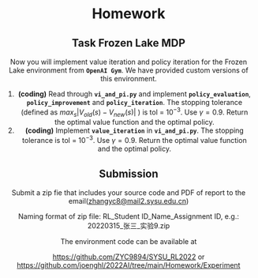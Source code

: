 <center><H1>Homework</H1><center>


## Task Frozen Lake MDP

Now you will implement value iteration and policy iteration for the Frozen Lake environment from **`OpenAI Gym`**. We have provided custom versions of this environment.

1. <strong>(coding)</strong> Read through **`vi_and_pi.py`** and implement **`policy_evaluation`**, **`policy_improvement`** and **`policy_iteration`**. The stopping tolerance (defined as $max_s|V_{old}(s)-V_{new}(s)|$ ) is tol = $10^{-3}$. Use $\gamma=0.9$. Return the optimal value function and the optimal policy.
2. <strong>(coding)</strong> Implement **`value_iteration`** in **`vi_and_pi.py`**. The stopping tolerance is tol = $10^{-3}$. Use $\gamma=0.9$. Return the optimal value function and the optimal policy.

## Submission

Submit a zip fie that includes your source code and PDF of report to the email(zhangyc8@mail2.sysu.edu.cn)

Naming format of zip file: RL_Student ID_Name_Assignment ID,  e.g.: 20220315\_张三_实验9.zip

The environment code can be available at 

https://github.com/ZYC9894/SYSU_RL2022 or https://github.com/joenghl/2022AI/tree/main/Homework/Experiment

